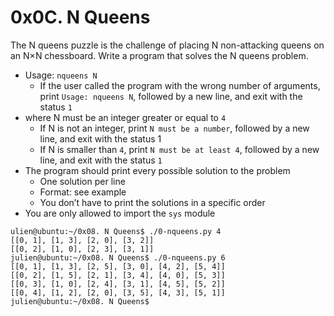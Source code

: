 # 0x0C. N Queens

  The N queens puzzle is the challenge of placing N non-attacking queens on an N×N chessboard. Write a program that solves the N queens problem.

- Usage: ```nqueens N```
  - If the user called the program with the wrong number of arguments, print ```Usage: nqueens N```, followed by a new line, and exit with the status ```1```
- where N must be an integer greater or equal to ```4```
  - If N is not an integer, print ```N must be a number```, followed by a new line, and exit with the status 1
  - If N is smaller than ```4```, print ```N must be at least 4```, followed by a new line, and exit with the status ```1```
- The program should print every possible solution to the problem
  - One solution per line
  - Format: see example
  - You don’t have to print the solutions in a specific order
- You are only allowed to import the ```sys``` module

```
ulien@ubuntu:~/0x08. N Queens$ ./0-nqueens.py 4
[[0, 1], [1, 3], [2, 0], [3, 2]]
[[0, 2], [1, 0], [2, 3], [3, 1]]
julien@ubuntu:~/0x08. N Queens$ ./0-nqueens.py 6
[[0, 1], [1, 3], [2, 5], [3, 0], [4, 2], [5, 4]]
[[0, 2], [1, 5], [2, 1], [3, 4], [4, 0], [5, 3]]
[[0, 3], [1, 0], [2, 4], [3, 1], [4, 5], [5, 2]]
[[0, 4], [1, 2], [2, 0], [3, 5], [4, 3], [5, 1]]
julien@ubuntu:~/0x08. N Queens$ 
```

